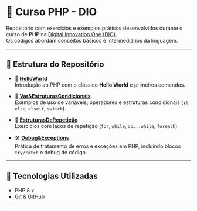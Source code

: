# 📘 Curso PHP - DIO

Repositório com exercícios e exemplos práticos desenvolvidos durante o curso de **PHP** na [Digital Innovation One (DIO)](https://www.dio.me/).  
Os códigos abordam conceitos básicos e intermediários da linguagem.

---

## 📂 Estrutura do Repositório

- 🐘 **[HelloWorld](./HelloWorld)**  
  Introdução ao PHP com o clássico **Hello World** e primeiros comandos.

- 🔢 **[Var&EstruturasCondicionais](./Var&EstruturasCondicionais)**  
  Exemplos de uso de variáveis, operadores e estruturas condicionais (`if`, `else`, `elseif`, `switch`).

- 🔁 **[EstruturasDeRepetição](./EstruturasDeRepetição)**  
  Exercícios com laços de repetição (`for`, `while`, `do...while`, `foreach`).

- 🛠️ **[Debug&Exceptions](./Debug&Exceptions)**  
  Prática de tratamento de erros e exceções em PHP, incluindo blocos `try/catch` e debug de código.

---

## 🚀 Tecnologias Utilizadas

- PHP 8.x
- Git & GitHub

---
